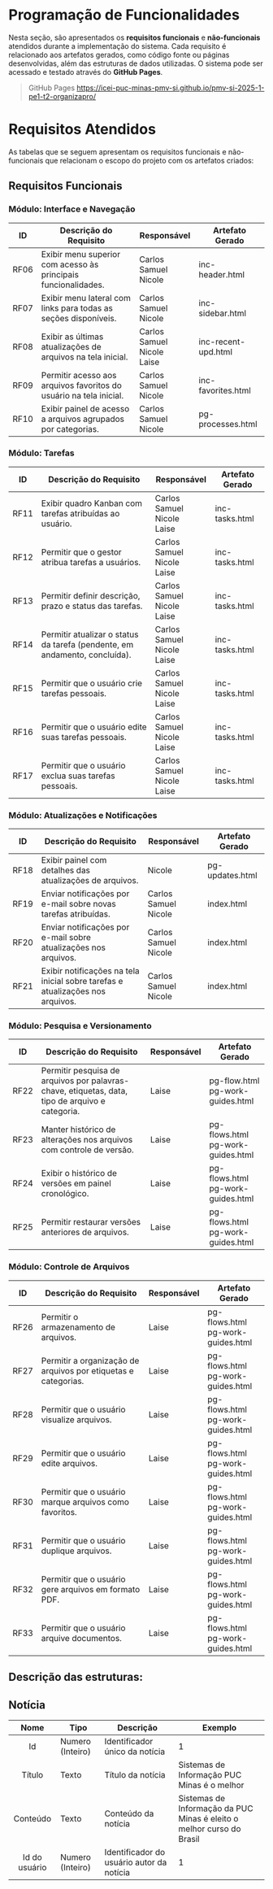 # Programação de Funcionalidades

Nesta seção, são apresentados os **requisitos funcionais** e **não-funcionais** atendidos durante a implementação do sistema. Cada requisito é relacionado aos artefatos gerados, como código fonte ou páginas desenvolvidas, além das estruturas de dados utilizadas.  O sistema pode ser acessado e testado através do **GitHub Pages**. 

> GitHub Pages https://icei-puc-minas-pmv-si.github.io/pmv-si-2025-1-pe1-t2-organizapro/

# Requisitos Atendidos

As tabelas que se seguem apresentam os requisitos funcionais e não-funcionais que relacionam o escopo do projeto com os artefatos criados:

## Requisitos Funcionais

### Módulo: Interface e Navegação
| ID   | Descrição do Requisito                                                | Responsável     | Artefato Gerado   |
|------|----------------------------------------------------------------------|-----------------|-------------------|
| RF06 | Exibir menu superior com acesso às principais funcionalidades.        | Carlos Samuel<br>Nicole      | inc-header.html   |
| RF07 | Exibir menu lateral com links para todas as seções disponíveis.      | Carlos Samuel<br>Nicole       | inc-sidebar.html  |
| RF08 | Exibir as últimas atualizações de arquivos na tela inicial.          | Carlos Samuel<br>Nicole<br>Laise   | inc-recent-upd.html |
| RF09 | Permitir acesso aos arquivos favoritos do usuário na tela inicial.  | Carlos Samuel<br>Nicole      | inc-favorites.html |
| RF10 | Exibir painel de acesso a arquivos agrupados por categorias.         | Carlos Samuel<br>Nicole       | pg-processes.html |

### Módulo: Tarefas
| ID   | Descrição do Requisito                                                | Responsável     | Artefato Gerado   |
|------|----------------------------------------------------------------------|-----------------|-------------------|
| RF11 | Exibir quadro Kanban com tarefas atribuídas ao usuário.              | Carlos Samuel<br>Nicole<br>Laise   | inc-tasks.html    |
| RF12 | Permitir que o gestor atribua tarefas a usuários.                     | Carlos Samuel<br>Nicole<br>Laise      | inc-tasks.html    |
| RF13 | Permitir definir descrição, prazo e status das tarefas.              | Carlos Samuel<br>Nicole<br>Laise       | inc-tasks.html    |
| RF14 | Permitir atualizar o status da tarefa (pendente, em andamento, concluída). | Carlos Samuel<br>Nicole<br>Laise   | inc-tasks.html    |
| RF15 | Permitir que o usuário crie tarefas pessoais.                        | Carlos Samuel<br>Nicole<br>Laise      | inc-tasks.html    |
| RF16 | Permitir que o usuário edite suas tarefas pessoais.                  | Carlos Samuel<br>Nicole<br>Laise       | inc-tasks.html    |
| RF17 | Permitir que o usuário exclua suas tarefas pessoais.                 | Carlos Samuel<br>Nicole<br>Laise   | inc-tasks.html    |

### Módulo: Atualizações e Notificações
| ID   | Descrição do Requisito                                                | Responsável     | Artefato Gerado   |
|------|----------------------------------------------------------------------|-----------------|-------------------|
| RF18 | Exibir painel com detalhes das atualizações de arquivos.             | Nicole      | pg-updates.html   |
| RF19 | Enviar notificações por e-mail sobre novas tarefas atribuídas.       | Carlos Samuel<br>Nicole      | index.html        |
| RF20 | Enviar notificações por e-mail sobre atualizações nos arquivos.      |Carlos Samuel<br>Nicole   | index.html        |
| RF21 | Exibir notificações na tela inicial sobre tarefas e atualizações nos arquivos. | Carlos Samuel<br>Nicole      | index.html        |

### Módulo: Pesquisa e Versionamento
| ID   | Descrição do Requisito                                                | Responsável     | Artefato Gerado   |
|------|----------------------------------------------------------------------|-----------------|-------------------|
| RF22 | Permitir pesquisa de arquivos por palavras-chave, etiquetas, data, tipo de arquivo e categoria. | Laise | pg-flow.html<br>pg-work-guides.html |
| RF23 | Manter histórico de alterações nos arquivos com controle de versão.  | Laise      | pg-flows.html<br>pg-work-guides.html |
| RF24 | Exibir o histórico de versões em painel cronológico.                 | Laise   | pg-flows.html<br>pg-work-guides.html |
| RF25 | Permitir restaurar versões anteriores de arquivos.                   | Laise       | pg-flows.html<br>pg-work-guides.html |

### Módulo: Controle de Arquivos
| ID   | Descrição do Requisito                                                | Responsável     | Artefato Gerado   |
|------|----------------------------------------------------------------------|-----------------|-------------------|
| RF26 | Permitir o armazenamento de arquivos.                                | Laise      | pg-flows.html<br>pg-work-guides.html |
| RF27 | Permitir a organização de arquivos por etiquetas e categorias.       | Laise       | pg-flows.html<br>pg-work-guides.html |
| RF28 | Permitir que o usuário visualize arquivos.                           | Laise   | pg-flows.html<br>pg-work-guides.html |
| RF29 | Permitir que o usuário edite arquivos.                               | Laise      | pg-flows.html<br>pg-work-guides.html |
| RF30 | Permitir que o usuário marque arquivos como favoritos.               | Laise       | pg-flows.html<br>pg-work-guides.html |
| RF31 | Permitir que o usuário duplique arquivos.                            | Laise   | pg-flows.html<br>pg-work-guides.html |
| RF32 | Permitir que o usuário gere arquivos em formato PDF.                 | Laise      | pg-flows.html<br>pg-work-guides.html |
| RF33 | Permitir que o usuário arquive documentos.                           | Laise       | pg-flows.html<br>pg-work-guides.html |

## Descrição das estruturas:

## Notícia
|  **Nome**      | **Tipo**          | **Descrição**                             | **Exemplo**                                    |
|:--------------:|-------------------|-------------------------------------------|------------------------------------------------|
| Id             | Numero (Inteiro)  | Identificador único da notícia            | 1                                              |
| Título         | Texto             | Título da notícia                         | Sistemas de Informação PUC Minas é o melhor                                   |
| Conteúdo       | Texto             | Conteúdo da notícia                       | Sistemas de Informação da PUC Minas é eleito o melhor curso do Brasil                            |
| Id do usuário  | Numero (Inteiro)  | Identificador do usuário autor da notícia | 1                                              |

